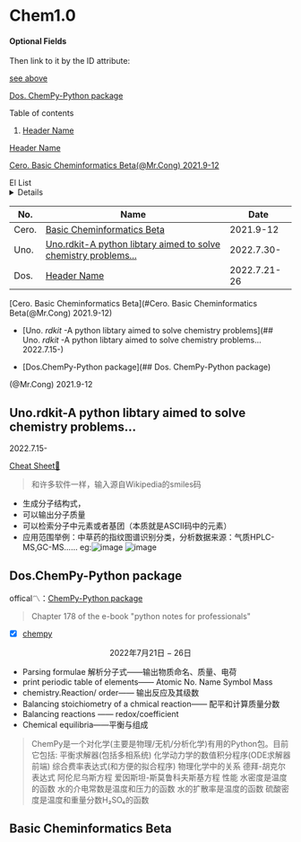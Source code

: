 # Chem1.0

<h4 id="login-optional-fields">
Optional Fields
</h4>

Then link to it by the ID attribute:

[see above](#login-optional-fields)


[Dos. ChemPy-Python package](##dos.-chemPy-Python-package)

Table of contents 

 1. [Header Name](#header-name)

[Header Name](#header-name)

[Cero. Basic Cheminformatics Beta(@Mr.Cong) 2021.9-12](##cero.-basic-cheminformatics-beta(@Mr.Cong)-2021.9-12)

<summary> El List </summary>
<details> - [Cero. Basic Cheminformatics Beta](## Cero. Basic Cheminformatics Beta(@Mr.Cong) 2021.9-12)

- [Uno. *rdkit* -A python libtary aimed to solve chemistry problems](## Uno. *rdkit* -A python libtary aimed to solve chemistry problems... 2022.7.15-)

- [Dos.ChemPy-Python package](## Dos. ChemPy-Python package)
</details>


| No. |Name   |Date|
|---|---|---|
| Cero. |[Basic Cheminformatics Beta](#basic-cheminformatics-beta)| 2021.9-12|
| Uno. |[Uno.rdkit-A python libtary aimed to solve chemistry problems... ](#uno.rdkit-A-python-libtary-aimed-to-solve-chemistry-problems... )|2022.7.30-|
| Dos. |[Header Name](#header-name)| 2022.7.21-26|

[Cero. Basic Cheminformatics Beta](#Cero. Basic Cheminformatics Beta(@Mr.Cong) 2021.9-12)

- [Uno. *rdkit* -A python libtary aimed to solve chemistry problems](## Uno. *rdkit* -A python libtary aimed to solve chemistry problems... 2022.7.15-)

- [Dos.ChemPy-Python package](## Dos. ChemPy-Python package)



(@Mr.Cong) 2021.9-12
## Uno.rdkit-A python libtary aimed to solve chemistry problems... 

2022.7.15-


[Cheat Sheet🦑](https://xinhaoli74.github.io/posts/2020/04/RDKit-Cheatsheet/)
> 和许多软件一样，输入源自Wikipedia的smiles码
* 生成分子结构式，
* 可以输出分子质量
* 可以检索分子中元素或者基团（本质就是ASCII码中的元素）
* 应用范围举例：中草药的指纹图谱识别分类，分析数据来源：气质HPLC-MS,GC-MS……
eg:![image](https://user-images.githubusercontent.com/87826552/180202623-5c768da6-a0db-412a-8403-3edf856c26e4.png)
![image](https://user-images.githubusercontent.com/87826552/180202709-1e04b514-a0ff-499a-abad-6e135c59d009.png)
## Dos.ChemPy-Python package
offical〽️：[ChemPy-Python package](https://pythonhosted.org/chempy/#about-chempy)

> Chapter 178 of the e-book "python notes for professionals"    
- [x] [chempy](https://bjodah.github.io/chempy/latest/chempy.html#module-chempy.chemistry)   

$${\mathscr{2022年7月21日-26日}}$$
* Parsing formulae 解析分子式——输出物质命名、质量、电荷
* print periodic table of elements—— Atomic No.	Name		Symbol		Mass
* chemistry.Reaction/ order—— 输出反应及其级数
* Balancing stoichiometry of a chmical reaction—— 配平和计算质量分数
* Balancing reactions —— redox/coefficient
* Chemical equilibria——平衡与组成
> ChemPy是一个对化学(主要是物理/无机/分析化学)有用的Python包。目前它包括:
平衡求解器(包括多相系统)
化学动力学的数值积分程序(ODE求解器前端)
综合费率表达式(和方便的拟合程序)
物理化学中的关系
德拜-胡克尔表达式
阿伦尼乌斯方程
爱因斯坦-斯莫鲁科夫斯基方程
性能
水密度是温度的函数
水的介电常数是温度和压力的函数
水的扩散率是温度的函数
硫酸密度是温度和重量分数H₂SO₄的函数


## Basic Cheminformatics Beta

